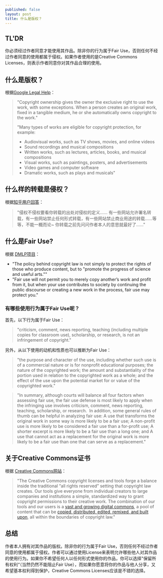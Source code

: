 ```yaml
---
published: false
layout: post
title: 什么是版权？
---
```


## TL'DR

你必须经过作者同意才能使用其作品。除非你的行为属于Fair Use，否则任何不经过作者同意的使用都属于侵权。如果作者使用的是Creative Commons Licenses，则表示作者同意你对其作品合理的使用。

## 什么是版权？

根据[Google Legal Help](https://support.google.com/legal/answer/3463239?sa=X&ved=2ahUKEwiyl4vJ3K3eAhVEEbwKHXczAC4QlZ0DegQIARAC)：

> "Copyright ownership gives the owner the exclusive right to use the work, with some exceptions. When a person creates an original work, fixed in a tangible medium, he or she automatically owns copyright to the work."
> 
> "Many types of works are eligible for copyright protection, for example:
> 
>  * Audiovisual works, such as TV shows, movies, and online videos
>  * Sound recordings and musical compositions
>  * Written works, such as lectures, articles, books, and musical compositions
>  * Visual works, such as paintings, posters, and advertisements 
>  * Video games and computer software
>  * Dramatic works, such as plays and musicals"

## 什么样的转载是侵权？

根据[知乎用户回答](https://www.zhihu.com/question/20218336)：

> "侵权不侵权要看你转载的出处对侵权的定义…… 有一些网站允许署名转载，有一些网站禁止任何形式转载，有一些网站禁止商业用途的转载……等等，不能一概而论~ 你转载之前先问问作者本人的意思就最好了……"

## 什么是Fair Use?

根据 [DMLP项目](http://www.dmlp.org/legal-guide/fair-use)：

- "The policy behind copyright law is not simply to protect the rights of those who produce content, but to "promote the progress of science and useful arts.""
- "Fair use will not permit you to merely copy another’s work and profit from it, but when your use contributes to society by continuing the public discourse or creating a new work in the process, fair use may protect you."

### 有哪些使用行为属于Fair Use呢？

首先，以下行为属于Fair Use：

> "criticism, comment, news reporting, teaching (including multiple copies for classroom use), scholarship, or research, is not an infringement of copyright."

另外，从以下使用的动机和性质也可以推断为Fair Use：

> "the purpose and character of the use, including whether such use is of a commercial nature or is for nonprofit educational purposes; the nature of the copyrighted work; the amount and substantiality of the portion used in relation to the copyrighted work as a whole; and the effect of the use upon the potential market for or value of the copyrighted work."

> "In summary, although courts will balance all four factors when assessing fair use, the fair use defense is most likely to apply when the infringing use involves criticism, comment, news reporting, teaching, scholarship, or research.  In addition, some general rules of thumb can be helpful in analyzing fair use: A use that transforms the original work in some way is more likely to be a fair use; A non-profit use is more likely to be considered a fair use than a for-profit use; A shorter excerpt is more likely to be a fair use than a long one; and A use that cannot act as a replacement for the original work is more likely to be a fair use than one that can serve as a replacement."

## 关于Creative Commons证书

根据 [Creative Commons网站](https://creativecommons.org/licenses/)：

> "The Creative Commons copyright licenses and tools forge a balance inside the traditional “all rights reserved” setting that copyright law creates. Our tools give everyone from individual creators to large companies and institutions a simple, standardized way to grant copyright permissions to their creative work. The combination of our tools and our users is a [vast and growing digital commons](https://creativecommons.org/videos/a-shared-culture), a pool of content that can be [copied, distributed, edited, remixed, and built upon](https://creativecommons.org/videos/wanna-work-together), all within the boundaries of copyright law."

## 总结

作者本人拥有对其作品的版权。除非你的行为属于Fair Use，否则任何不经过作者同意的使用都属于侵权。作者可以通过使用License来表明允许哪些他人对其作品的使用行为。如果你不希望任何人以任何形式使用你的作品，你可以选择"保留所有权利“（当然仍然不能阻止Fair Use），而如果你愿意将你的作品与他人分享，又希望基本权利得到保护，Creative Commons Licenses应该是不错的选择。
